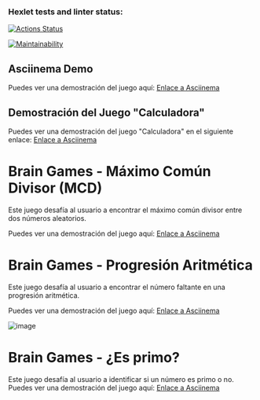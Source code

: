 ### Hexlet tests and linter status:
[![Actions Status](https://github.com/JavierQuinan/fullstack-javascript-project-98/actions/workflows/hexlet-check.yml/badge.svg)](https://github.com/JavierQuinan/fullstack-javascript-project-98/actions)

[![Maintainability](https://api.codeclimate.com/v1/badges/3130d2fe5048bbe322df/maintainability)](https://codeclimate.com/github/JavierQuinan/fullstack-javascript-project-98/maintainability)

## Asciinema Demo

Puedes ver una demostración del juego aquí: [Enlace a Asciinema](https://asciinema.org/a/gHWYrpbjogKeKBrTtHNQKQM4c)

## Demostración del Juego "Calculadora"

Puedes ver una demostración del juego "Calculadora" en el siguiente enlace: [Enlace a Asciinema](https://asciinema.org/a/vD2LNN0AASiuIpyPQV5sKazv3)

# Brain Games - Máximo Común Divisor (MCD)

Este juego desafía al usuario a encontrar el máximo común divisor entre dos números aleatorios.

Puedes ver una demostración del juego aquí: [Enlace a Asciinema](https://asciinema.org/a/egJpUsit4zhnAFRz5AOBcFmFZ)

# Brain Games - Progresión Aritmética

Este juego desafía al usuario a encontrar el número faltante en una progresión aritmética.

Puedes ver una demostración del juego aquí:
[Enlace a Asciinema](https://asciinema.org/a/im7mJmfBS1KyMWE6yfOkWlHAY)

![image](https://github.com/user-attachments/assets/3903ddf6-b28a-484d-a5b0-1b79bc85a1b4)

# Brain Games - ¿Es primo?

Este juego desafía al usuario a identificar si un número es primo o no.
Puedes ver una demostración del juego aquí:
[Enlace a Asciinema](https://asciinema.org/a/juHGPYeQuzXDnvMCYrWtu7Ir1)
